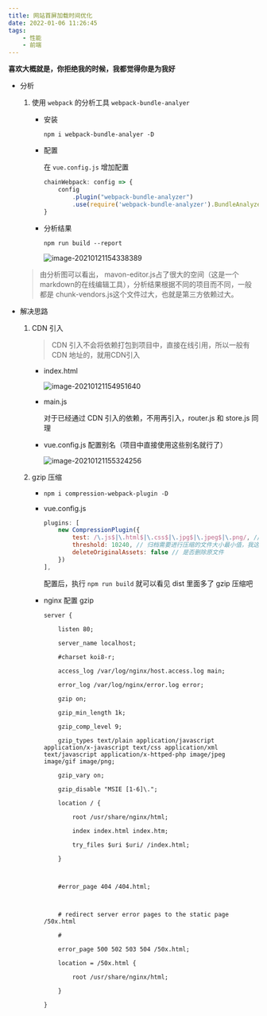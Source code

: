 ```yaml
---
title: 网站首屏加载时间优化
date: 2022-01-06 11:26:45
tags: 
    - 性能
    - 前端
---
```


**喜欢大概就是，你拒绝我的时候，我都觉得你是为我好**

<!--more-->
- 分析

  1. 使用 `webpack` 的分析工具 `webpack-bundle-analyer`
    
     - 安装

       `npm i webpack-bundle-analyer -D`

     - 配置

       在 `vue.config.js` 增加配置

       ```js
       chainWebpack: config => {
           config
               .plugin("webpack-bundle-analyzer")
               .use(require('webpack-bundle-analyzer').BundleAnalyzerPlugin)
       }
       ```

     - 分析结果

       `npm run build --report`

       ![image-20210121154338389](https://gitee.com/buxiaoxing/image-bed/raw/master/img/image-20210121154338389.png)

  > 由分析图可以看出， mavon-editor.js占了很大的空间（这是一个markdown的在线编辑工具），分析结果根据不同的项目而不同，一般都是 chunk-vendors.js这个文件过大，也就是第三方依赖过大。

- 解决思路

  1. CDN 引入

     > CDN 引入不会将依赖打包到项目中，直接在线引用，所以一般有 CDN 地址的，就用CDN引入

     - index.html

       ![image-20210121154951640](https://gitee.com/buxiaoxing/image-bed/raw/master/img/image-20210121154951640.png)

     - main.js

       对于已经通过 CDN 引入的依赖，不用再引入，router.js 和 store.js 同理

     - vue.config.js 配置别名（项目中直接使用这些别名就行了）

        ![image-20210121155324256](https://gitee.com/buxiaoxing/image-bed/raw/master/img/image-20210121155324256.png)

  2. gzip 压缩

     - `npm i compression-webpack-plugin -D`

     - vue.config.js

       ```js
       plugins: [
           new CompressionPlugin({
               test: /\.js$|\.html$|\.css$|\.jpg$|\.jpeg$|\.png/, // 需要压缩的文件类型
               threshold: 10240, // 归档需要进行压缩的文件大小最小值，我这个是10K以上的进行压缩
               deleteOriginalAssets: false // 是否删除原文件
           })
       ],
       ```

       配置后，执行 `npm run build` 就可以看见 dist 里面多了 gzip 压缩吧

     - nginx 配置 gzip

       ```
       server {
         
           listen 80;
       
           server_name localhost;
       
           #charset koi8-r;
       
           access_log /var/log/nginx/host.access.log main;
       
           error_log /var/log/nginx/error.log error;
       
           gzip on;  
       
           gzip_min_length 1k;
       
           gzip_comp_level 9;
       
           gzip_types text/plain application/javascript application/x-javascript text/css application/xml text/javascript application/x-httped-php image/jpeg image/gif image/png;
       
           gzip_vary on;
       
           gzip_disable "MSIE [1-6]\.";
       
           location / {
       
               root /usr/share/nginx/html;
       
               index index.html index.htm;
       
               try_files $uri $uri/ /index.html;
       
           }
       
       
       
           #error_page 404 /404.html;
       
       
       
           # redirect server error pages to the static page /50x.html
       
           #
       
           error_page 500 502 503 504 /50x.html;
       
           location = /50x.html {
       
               root /usr/share/nginx/html;
       
           }
         
       }
       
       ```

